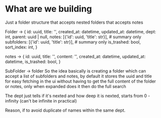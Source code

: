 # What are we building

Just a folder structure that accepts nested folders that accepts notes

Folder -> {
    id: uuid,
    title: '',
    created_at: datetime,
    updated_at: datetime,
    dept: int,
    parent: uuid | null,
    notes: [{'id': uuid, 'title': str}],        # summary only
    subfolders: [{'id': uuid, 'title': str}],   # summary only
    is_trashed: bool,
    sort_index: int,
}

notes -> {
    id: uuid,
    title: '',
    content: '',
    created_at: datetime,
    updated_at: datetime,
    is_trashed: bool,
}

SubFolder -> folder
So the idea basically is creating a folder which can accept a list of subfolders and notes, by default it stores the uuid and title for easy fetching in the ui without having to get the full content of the folder or notes, only when expanded does it then do the full search

The dept just tells if it's nexted and how deep it is nexted,
starts from 0 - infinity (can't be infinite in practical)

Reason, if to avoid duplicate of names within the same dept.
